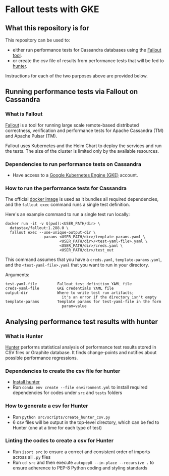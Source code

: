 # Fallout tests with GKE

## What this repository is for
This repository can be used to:
- either run performance tests for Cassandra 
databases using the [Fallout tool](https://github.com/datastax/fallout).
- or create the csv file of results from performance tests that will be fed to [hunter](https://github.com/datastax-labs/hunter).

Instructions for each of the two purposes above are provided below.


## Running performance tests via Fallout on Cassandra

### What is Fallout
[Fallout](https://github.com/datastax/fallout) is a tool for running large scale remote-based distributed correctness, verification and performance tests for Apache Cassandra (TM) and Apache Pulsar (TM).

Fallout uses Kubernetes and the Helm Chart to deploy the services and run the tests. The size of the cluster is limited only by the available resources.

### Dependencies to run performance tests on Cassandra
- Have access to a [Google Kubernetes Engine (GKE)](https://cloud.google.com/kubernetes-engine) account.

### How to run the performance tests for Cassandra
The official [docker image](https://hub.docker.com/r/datastax/fallout) is used as it bundles all required dependencies, and the `fallout exec` command runs a single test definition.

Here's an example command to run a single test run locally:

```
docker run -it -v $(pwd):<USER_PATH/dir> \
  datastax/fallout:1.288.0 \
  fallout exec --use-unique-output-dir \
               --params <USER_PATH/dir>/template-params.yaml \
                        <USER_PATH/dir>/<test-yaml-file>.yaml \
                        <USER_PATH/dir>/creds.yaml \
                        <USER_PATH/dir>/test_out
```
This command assumes that you have a `creds.yaml`, `template-params.yaml`, and the `<test-yaml-file>.yaml` that you want to run in your directory.


Arguments:
```
test-yaml-file         Fallout test definition YAML file
creds-yaml-file        GKE credentials YAML file
output-dir             Where to write test run artifacts; 
                         it's an error if the directory isn't empty
template-params        Template params for test-yaml-file in the form
                         param=value
```


## Analysing performance test results with hunter

### What is Hunter
[Hunter](https://github.com/datastax-labs/hunter) performs statistical analysis of performance test results stored in CSV files or Graphite database. 
It finds change-points and notifies about possible performance regressions.

### Dependencies to create the csv file for hunter
- [Install hunter](https://github.com/datastax-labs/hunter#installation)
- Run `conda env create --file environment.yml` to install required dependencies for codes under `src` and `tests` folders

### How to generate a csv for Hunter
- Run `python src/scripts/create_hunter_csv.py`
- 6 csv files will be output in the top-level directory, which can be fed to Hunter (one at a time for each type of test)

### Linting the codes to create a csv for Hunter
- Run `isort src` to ensure a correct and consistent order of imports across all `.py` files
- Run `cd src` and then execute `autopep8 --in-place --recursive .` to ensure adherence to PEP-8 Python coding and styling standards
